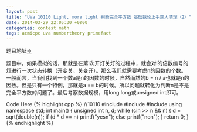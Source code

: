 ```yaml
---
layout: post
title: "UVa 10110 Light, more light 判断完全平方数 基础数论上手题大清理（2）"
date: 2014-03-29 22:05:30 +0800
categories: contest math
tags: acmicpc uva numbertheory primefact
---
```

题目地址<a title="UVa 10110" href="http://uva.onlinejudge.org/index.php?option=com_onlinejudge&Itemid=8&category=100&page=show_problem&problem=1051" target="_blank">-></a>

题目中，如果模拟的话，那就是在第i次开灯关灯的过程中，就会对i的倍数编号的灯进行一次状态转换（开变关，关变开）。那么我们就需要考虑n的因数的个数。一般而言，当我们找到一个数a是n的因数的时候，自然而然的b = n / a也就是n的因数。但是只有一个特例，那就是a == b的时候。所以问题就转化为判断n是不是完全平方数的问题了。最后考察数据规模，用long long或unsigned int即可。

Code Here
{% highlight cpp %}
//10110
#include <iostream>
#include <cstdio>
#include <cmath>
using namespace std;
int main()
{
    unsigned int n, d;
    while (cin >> n && n)
    {
        d = sqrt(double(n));
        if (d * d == n) printf("yesn");
        else printf("non");
    }
    return 0;
}{% endhighlight %}
